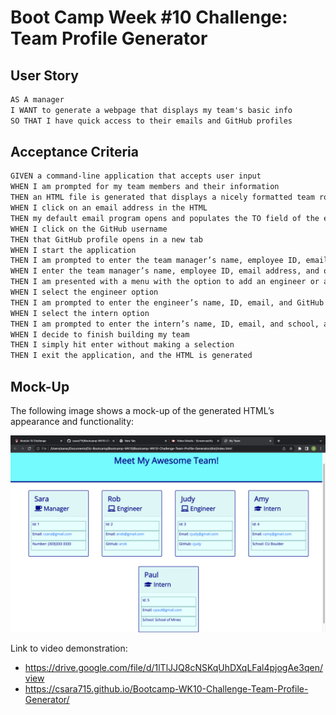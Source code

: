 # Boot Camp Week #10 Challenge: Team Profile Generator

## User Story

```md
AS A manager
I WANT to generate a webpage that displays my team's basic info
SO THAT I have quick access to their emails and GitHub profiles
```

## Acceptance Criteria

```md
GIVEN a command-line application that accepts user input
WHEN I am prompted for my team members and their information
THEN an HTML file is generated that displays a nicely formatted team roster based on user input
WHEN I click on an email address in the HTML
THEN my default email program opens and populates the TO field of the email with the address
WHEN I click on the GitHub username
THEN that GitHub profile opens in a new tab
WHEN I start the application
THEN I am prompted to enter the team manager’s name, employee ID, email address, and office number
WHEN I enter the team manager’s name, employee ID, email address, and office number
THEN I am presented with a menu with the option to add an engineer or an intern
WHEN I select the engineer option
THEN I am prompted to enter the engineer’s name, ID, email, and GitHub username, and I am taken back to the menu
WHEN I select the intern option
THEN I am prompted to enter the intern’s name, ID, email, and school, and I am taken back to the menu
WHEN I decide to finish building my team
THEN I simply hit enter without making a selection
THEN I exit the application, and the HTML is generated
```

## Mock-Up

The following image shows a mock-up of the generated HTML’s appearance and functionality:

![HTML webpage titled “My Team” features three boxes listing employee names, titles, and other key info.](./Assets/MyTeam.png)

Link to video demonstration:

- https://drive.google.com/file/d/1lTlJJQ8cNSKqUhDXqLFal4pjogAe3qen/view
- https://csara715.github.io/Bootcamp-WK10-Challenge-Team-Profile-Generator/
